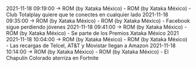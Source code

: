 2021-11-18 09:19:00 -> ROM (by Xataka México) - ROM (by Xataka México) - Club Totalplay quiere que te conectes en cualquier lado
2021-11-18 09:35:00 -> ROM (by Xataka México) - ROM (by Xataka México) - Facebook sigue perdiendo jóvenes
2021-11-18 09:41:00 -> ROM (by Xataka México) - ROM (by Xataka México) - Se parte de los Premios Xataka México 2021
2021-11-18 10:04:00 -> ROM (by Xataka México) - ROM (by Xataka México) - Las recargas de Telcel, AT&T y Movistar llegan a Amazon
2021-11-18 10:14:00 -> ROM (by Xataka México) - ROM (by Xataka México) - El Chapulín Colorado aterriza en Fortnite
